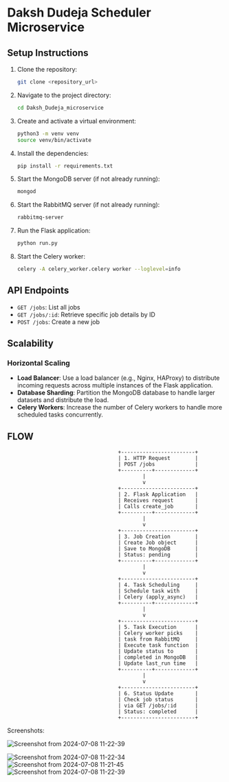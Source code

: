 # Daksh Dudeja Scheduler Microservice

## Setup Instructions

1. Clone the repository:
    ```sh
    git clone <repository_url>
    ```

2. Navigate to the project directory:
    ```sh
    cd Daksh_Dudeja_microservice
    ```

3. Create and activate a virtual environment:
    ```sh
    python3 -m venv venv
    source venv/bin/activate
    ```

4. Install the dependencies:
    ```sh
    pip install -r requirements.txt
    ```

5. Start the MongoDB server (if not already running):
    ```sh
    mongod
    ```

6. Start the RabbitMQ server (if not already running):
    ```sh
    rabbitmq-server
    ```

7. Run the Flask application:
    ```sh
    python run.py
    ```

8. Start the Celery worker:
    ```sh
    celery -A celery_worker.celery worker --loglevel=info
    ```

## API Endpoints

- `GET /jobs`: List all jobs
- `GET /jobs/:id`: Retrieve specific job details by ID
- `POST /jobs`: Create a new job

## Scalability

### Horizontal Scaling

- **Load Balancer**: Use a load balancer (e.g., Nginx, HAProxy) to distribute incoming requests across multiple instances of the Flask application.
- **Database Sharding**: Partition the MongoDB database to handle larger datasets and distribute the load.
- **Celery Workers**: Increase the number of Celery workers to handle more scheduled tasks concurrently.



## FLOW


                                        +------------------------+
                                        | 1. HTTP Request        |
                                        | POST /jobs             |
                                        +----------+-------------+
                                                |
                                                v
                                        +------------------------+
                                        | 2. Flask Application   |
                                        | Receives request       |
                                        | Calls create_job       |
                                        +----------+-------------+
                                                |
                                                v
                                        +------------------------+
                                        | 3. Job Creation        |
                                        | Create Job object      |
                                        | Save to MongoDB        |
                                        | Status: pending        |
                                        +----------+-------------+
                                                |
                                                v
                                        +------------------------+
                                        | 4. Task Scheduling     |
                                        | Schedule task with     |
                                        | Celery (apply_async)   |
                                        +----------+-------------+
                                                |
                                                v
                                        +------------------------+
                                        | 5. Task Execution      |
                                        | Celery worker picks    |
                                        | task from RabbitMQ     |
                                        | Execute task function  |
                                        | Update status to       |
                                        | completed in MongoDB   |
                                        | Update last_run time   |
                                        +----------+-------------+
                                                |
                                                v
                                        +------------------------+
                                        | 6. Status Update       |
                                        | Check job status       |
                                        | via GET /jobs/:id      |
                                        | Status: completed      |
                                        +------------------------+
Screenshots:

![Screenshot from 2024-07-08 11-22-39](https://github.com/DakshDudeja/scheduler_microservice/assets/61489137/bf4e8d97-1d5f-4819-a9c6-df77661f4e70)

![Screenshot from 2024-07-08 11-22-34](https://github.com/DakshDudeja/scheduler_microservice/assets/61489137/787a763a-bf59-4518-b4f2-0723950fc755)
![Screenshot from 2024-07-08 11-21-45](https://github.com/DakshDudeja/scheduler_microservice/assets/61489137/66c4b882-413e-4cb0-9248-ad7c2c23ca74)
![Screenshot from 2024-07-08 11-22-39](https://github.com/DakshDudeja/scheduler_microservice/assets/61489137/f6a0c168-ad0f-43c0-8d1e-7874b5fd8443)












